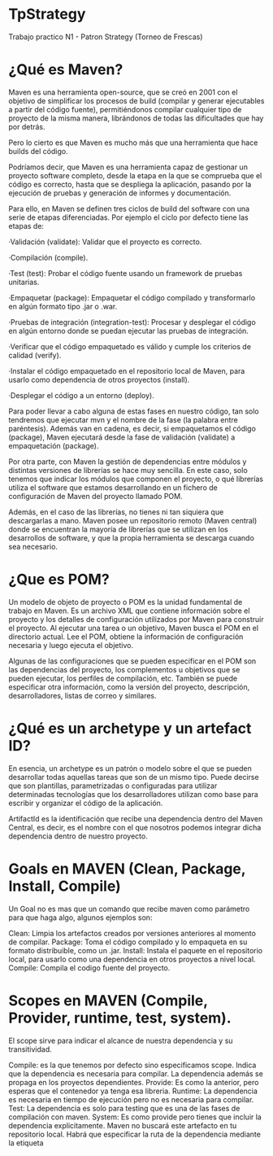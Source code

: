 # TpStrategy
Trabajo practico N1 - Patron Strategy (Torneo de Frescas)

# ¿Qué es Maven?

Maven es una herramienta open-source, que se creó en 2001 con el objetivo de simplificar los procesos de build (compilar y generar ejecutables a partir del código fuente), permitiéndonos compilar cualquier tipo de proyecto de la misma manera, librándonos de todas las dificultades que hay por detrás.

Pero lo cierto es que Maven es mucho más que una herramienta que hace builds del código.

Podríamos decir, que Maven es una herramienta capaz de gestionar un proyecto software completo, desde la etapa en la que se comprueba que el código es correcto, hasta que se despliega la aplicación, pasando por la ejecución de pruebas y generación de informes y documentación.

Para ello, en Maven se definen tres ciclos de build del software con una serie de etapas diferenciadas. Por ejemplo el ciclo por defecto tiene las etapas de:

·Validación (validate): Validar que el proyecto es correcto.

·Compilación (compile).

·Test (test): Probar el código fuente usando un framework de pruebas unitarias.

·Empaquetar (package): Empaquetar el código compilado y transformarlo en algún formato tipo .jar o .war.

·Pruebas de integración (integration-test): Procesar y desplegar el código en algún entorno donde se puedan ejecutar las pruebas de integración.

·Verificar que el código empaquetado es válido y cumple los criterios de calidad (verify).

·Instalar el código empaquetado en el repositorio local de Maven, para usarlo como dependencia de otros proyectos (install).

·Desplegar el código a un entorno (deploy).

Para poder llevar a cabo alguna de estas fases en nuestro código, tan solo tendremos que ejecutar mvn y el nombre de la fase (la palabra entre paréntesis). Además van en cadena, es decir, si empaquetamos el código (package), Maven ejecutará desde la fase de validación (validate) a empaquetación (package).

Por otra parte, con Maven la gestión de dependencias entre módulos y distintas versiones de librerías se hace muy sencilla. En este caso, solo tenemos que indicar los módulos que componen el proyecto, o qué librerías utiliza el software que estamos desarrollando en un fichero de configuración de Maven del proyecto llamado POM.

Además, en el caso de las librerías, no tienes ni tan siquiera que descargarlas a mano. Maven posee un repositorio remoto (Maven central) donde se encuentran la mayoría de librerías que se utilizan en los desarrollos de software, y que la propia herramienta se descarga cuando sea necesario.

# ¿Que es POM?

Un modelo de objeto de proyecto o POM es la unidad fundamental de trabajo en Maven. Es un archivo XML que contiene información sobre el proyecto y los detalles de configuración utilizados por Maven para construir el proyecto. Al ejecutar una tarea o un objetivo, Maven busca el POM en el directorio actual. Lee el POM, obtiene la información de configuración necesaria y luego ejecuta el objetivo.

Algunas de las configuraciones que se pueden especificar en el POM son las dependencias del proyecto, los complementos u objetivos que se pueden ejecutar, los perfiles de compilación, etc. También se puede especificar otra información, como la versión del proyecto, descripción, desarrolladores, listas de correo y similares.

# ¿Qué es un archetype y un artefact ID?

En esencia, un archetype es un patrón o modelo sobre el que se pueden desarrollar todas aquellas tareas que son de un mismo tipo. Puede decirse que son plantillas, parametrizadas o configuradas para utilizar determinadas tecnologías que los desarrolladores utilizan como base para escribir y organizar el código de la aplicación.

ArtifactId es la identificación que recibe una dependencia dentro del Maven Central, es decir, es el nombre con el que nosotros podemos integrar dicha dependencia dentro de nuestro proyecto.

# Goals en MAVEN (Clean, Package, Install, Compile)

Un Goal no es mas que un comando que recibe maven como parámetro para que haga algo, algunos ejemplos son:

Clean: Limpia los artefactos creados por versiones anteriores al momento de compilar.
Package: Toma el código compilado y lo empaqueta en su formato distribuible, como un .jar.
Install: Instala el paquete en el repositorio local, para usarlo como una dependencia en otros proyectos a nivel local.
Compile: Compila el codigo fuente del proyecto.

# Scopes en MAVEN (Compile, Provider, runtime, test, system).

El scope sirve para indicar el alcance de nuestra dependencia y su transitividad. 

Compile: es la que tenemos por defecto sino especificamos scope. Indica que la dependencia es necesaria para compilar. La dependencia además se propaga en los proyectos dependientes.
Provide: Es como la anterior, pero esperas que el contenedor ya tenga esa libreria. 
Runtime: La dependencia es necesaria en tiempo de ejecución pero no es necesaria para compilar.
Test: La dependencia es solo para testing que es una de las fases de compilación con maven.
System: Es como provide pero tienes que incluir la dependencia explicitamente. Maven no buscará este artefacto en tu repositorio local. Habrá que especificar la ruta de la dependencia mediante la etiqueta <systemPath>













